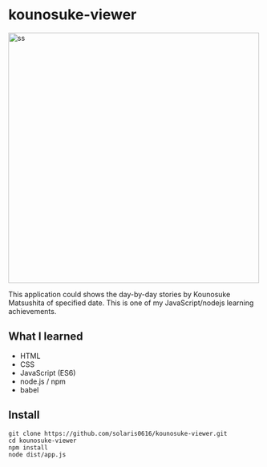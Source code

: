 # kounosuke-viewer

<img width="500" alt="ss" src="https://user-images.githubusercontent.com/38127634/64749880-25d10280-d552-11e9-98ad-445565a5dab7.png">

This application could shows the day-by-day stories by Kounosuke Matsushita of specified date.
This is one of my JavaScript/nodejs learning achievements.

## What I learned

* HTML
* CSS
* JavaScript (ES6)
* node.js / npm
* babel

## Install

```
git clone https://github.com/solaris0616/kounosuke-viewer.git
cd kounosuke-viewer
npm install
node dist/app.js
```
